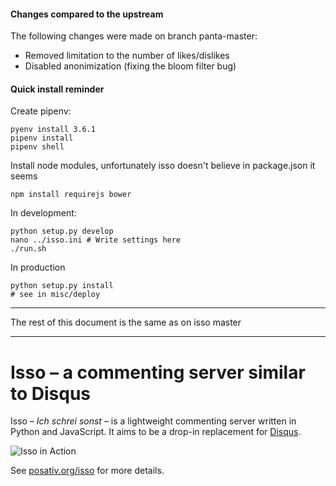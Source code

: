 #### Changes compared to the upstream

The following changes were made on branch panta-master:

- Removed limitation to the number of likes/dislikes
- Disabled anonimization (fixing the bloom filter bug)

#### Quick install reminder

Create pipenv:
```
pyenv install 3.6.1
pipenv install
pipenv shell
```

Install node modules, unfortunately isso doesn't believe in package.json it seems
```
npm install requirejs bower
```

In development:
```
python setup.py develop
nano ../isso.ini # Write settings here
./run.sh
```

In production
```
python setup.py install
# see in misc/deploy
```

--------------------------

The rest of this document is the same as on isso master

--------------------------

Isso – a commenting server similar to Disqus
============================================

Isso – *Ich schrei sonst* – is a lightweight commenting server written in
Python and JavaScript. It aims to be a drop-in replacement for
[Disqus](http://disqus.com).

![Isso in Action](http://posativ.org/~tmp/isso-sample.png)

See [posativ.org/isso](http://posativ.org/isso/) for more details.

